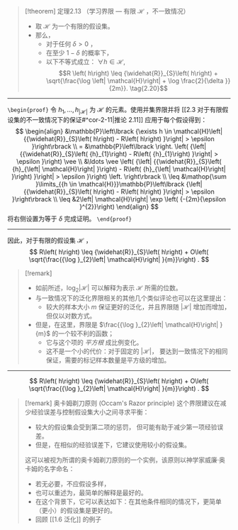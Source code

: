 
> [!theorem] 定理2.13 （学习界限 — 有限 $\mathcal{H}$ ，不一致情况）
> - 取 $\mathcal{H}$ 为一个有限的假设集。
> - 那么，
> 	- 对于任何 $\delta > 0$ ，
> 	- 在至少 $1 - \delta$ 的概率下，
> 	- 以下不等式成立： $\forall h \in \mathcal{H},$
> $$R \left( h\right) \leq {\widehat{R}}_{S}\left( h\right) + \sqrt{\frac{\log \left| \mathcal{H}\right| + \log \frac{2}{\delta }}{2m}}. \tag{2.20}$$

---

`\begin{proof}`
令 ${h}_{1},\ldots ,{h}_{\left| \mathcal{H}\right| }$ 为 $\mathcal{H}$ 的元素。使用并集界限并将 [[2.3 对于有限假设集的不一致情况下的保证#^cor-2-11|推论 2.11]] 应用于每个假设得到：
$$
\begin{align}
&\mathbb{P}\left\lbrack {\exists h \in \mathcal{H}\left| {{\widehat{R}}_{S}\left( h\right) - R\left( h\right) }\right| > \epsilon }\right\rbrack \\
= &\mathbb{P}\left\lbrack \right. \left( {\left| {{\widehat{R}}_{S}\left( {h}_{1}\right) - R\left( {h}_{1}\right) }\right| > \epsilon }\right) \vee \\
&\ldots \vee \left( {\left| {{\widehat{R}}_{S}\left( {h}_{\left| \mathcal{H}\right| }\right) - R\left( {h}_{\left| \mathcal{H}\right| }\right) }\right| > \epsilon }\right) \left. \right\rbrack \\
\leq &\mathop{\sum }\limits_{{h \in \mathcal{H}}}\mathbb{P}\left\lbrack {\left| {{\widehat{R}}_{S}\left( h\right) - R\left( h\right) }\right| > \epsilon }\right\rbrack \\
\leq &2\left| \mathcal{H}\right| \exp \left( {-{2m}{\epsilon }^{2}}\right)
\end{align}
$$
将右侧设置为等于 $\delta$ 完成证明。
`\end{proof}`

---

因此，对于有限的假设集 $\mathcal{H}$ ，
$$
R\left( h\right) \leq {\widehat{R}}_{S}\left( h\right) + O\left( \sqrt{\frac{{\log }_{2}\left| \mathcal{H}\right| }{m}}\right) .
$$
> [!remark]
> - 如前所述，${\log }_{2}\left| \mathcal{H}\right|$ 可以解释为表示 $\mathcal{H}$ 所需的位数。
> - 与一致情况下的泛化界限相关的其他几个类似评论也可以在这里提出：
> 	- 较大的样本大小 $m$ 保证更好的泛化，并且界限随 $\left| \mathcal{H}\right|$ 增加而增加，但仅以对数方式。
> - 但是，在这里，界限是 $\frac{{\log }_{2}\left| \mathcal{H}\right| }{m}$ 的一个较不利的函数；
> 	- 它与这个项的 *平方根* 成比例变化。
> 	- 这不是一个小的代价：对于固定的 $\left| \mathcal{H}\right|$， 要达到一致情况下的相同保证，需要的标记样本数量是平方级的增加。

---
$$
R\left( h\right) \leq {\widehat{R}}_{S}\left( h\right) + O\left( \sqrt{\frac{{\log }_{2}\left| \mathcal{H}\right| }{m}}\right) .
$$
> [!remark] 奥卡姆剃刀原则 (Occam's Razor principle)
> 这个界限建议在减少经验误差与控制假设集大小之间寻求平衡：
> - 较大的假设集会受到第二项的惩罚， 但可能有助于减少第一项经验误差。
> - 但是，在相似的经验误差下，它建议使用较小的假设集。
> 
> 这可以被视为所谓的奥卡姆剃刀原则的一个实例，该原则以神学家威廉·奥卡姆的名字命名：
> - 若无必要，不应假设多样，
> - 也可以重述为，最简单的解释是最好的。
> - 在这个背景下，它可以表达如下：在其他条件相同的情况下，更简单（更小）的假设集是更好的。
> - 回顾 [[1.6 泛化]] 的例子
